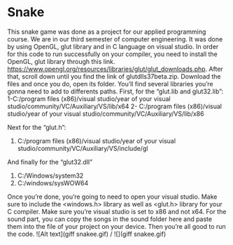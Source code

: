# Snake
This snake game was done as a project for our applied programming course. We are in our third semester of computer engineering. It was done by using OpenGL, glut library and in C language on visual studio. In order for this code to run successfully on your compiler, you need to install the OpenGL, glut library through this link. <https://www.opengl.org/resources/libraries/glut/glut_downloads.php>. After that, scroll down until you find the link of glutdlls37beta.zip. Download the files and once you do, open its folder. You’ll find several libraries you’re gonna need to add to differents paths. First, for the “glut.lib and glut32.lib”: 
1-C:/program files (x86)/visual studio/year of your visual studio/community/VC/Auxiliary/VS/lib/x64 
2- C:/program files (x86)/visual studio/year of your visual studio/community/VC/Auxiliary/VS/lib/x86

Next for the “glut.h”: 
1. C:/program files (x86)/visual studio/year of your visual studio/community/VC/Auxiliary/VS/include/gl

And finally for the “glut32.dll” 
1. C:/Windows/system32
2. C:/windows/sysWOW64

Once you’re done, you’re going to need to open your visual studio. Make sure to include the <windows.h> library as well as <glut.h> library for your C compiler. Make sure you’re visual studio is set to x86 and not x64. 
For the sound part, you can copy the songs in the sound folder here and paste them into the file of your project on your device. Then you’re all good to run the code.
![Alt text](giff snakee.gif) / ![](giff snakee.gif)
